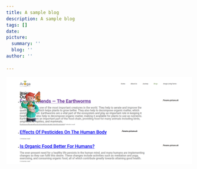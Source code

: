 ```yaml
---
title: A sample blog
description: A sample blog
tags: []
date: 
picture:
  summary: ''
  blog: ''
author: ''

---
```

![](/content/uploads/screenshot-from-2022-09-26-21-57-47.png)